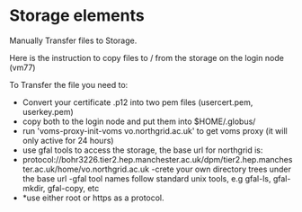 # Storage elements
Manually Transfer files to Storage.

Here is the instruction to copy files to / from the storage on the login node (vm77)

To Transfer the file you need to:
- Convert your certificate .p12 into two pem files (usercert.pem, userkey.pem)
- copy both to the login node and put them into $HOME/.globus/
- run 'voms-proxy-init-voms vo.northgrid.ac.uk' to get voms proxy (it will only active for 24 hours)
- use gfal tools to access the storage, the base url for northgrid is:
- protocol://bohr3226.tier2.hep.manchester.ac.uk/dpm/tier2.hep.manchester.ac.uk/home/vo.northgrid.ac.uk
-crete your own directory trees under the base url
-gfal tool names follow standard unix tools, e.g gfal-ls, gfal-mkdir, gfal-copy, etc
- *use either root or https as a protocol.
